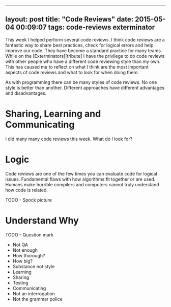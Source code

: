 ----
layout: post
title:  "Code Reviews"
date:   2015-05-04 00:09:07
tags: code-reviews exterminator
---

This week I helped perform several code reviews. I think code reviews are a
fantastic way to share best practices, check for logical errors and help
improve our code. They have become a standard practice for many teams. While on
the [Exterminators][tribute] I have the privilege to do code reviews with other
people who have a different code reviewing style than my own. This has caused
me to reflect on what I think are the most important aspects of code reviews
and what to look for when doing them.

As with programming there can be many styles of code reviews. No one style is
better than another. Different approaches have different advantages and
disadvantages.

Sharing, Learning and Communicating
===============================================================================

I did many many code reviews this week.
What do I look for?

Logic
===============================================================================

Code reviews are one of the few times you can evaluate code for logical issues.
Fundamental flaws with how algorithms fit together or are used. Humans make
horrible compilers and computers cannot truly understand how code is related.

TODO - Spock picture

Understand Why
===============================================================================

TODO - Question mark

- Not QA
- Not enough
- How thorough?
- How big?
- Substance not style
- Learning
- Sharing
- Testing
- Communicating
- Not an interrogation
- Not the grammar police
